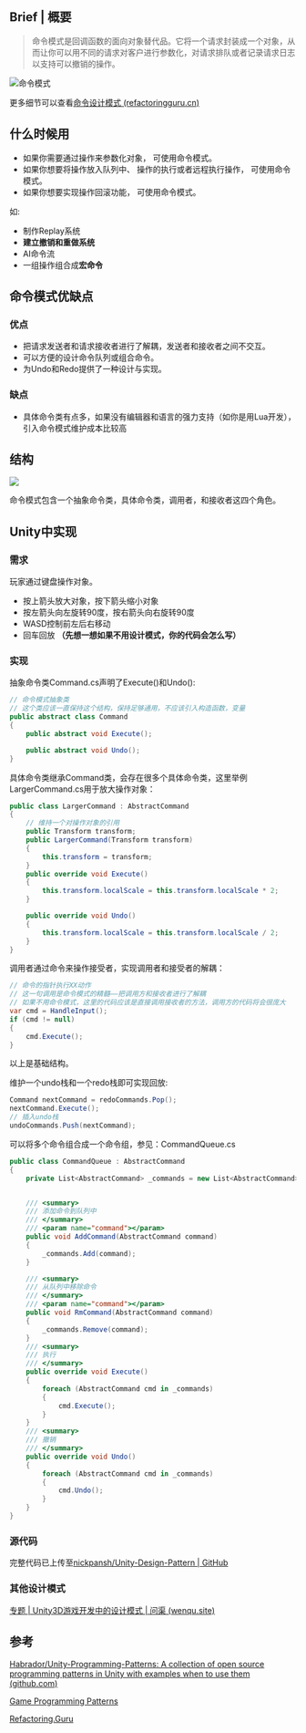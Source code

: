 ## Brief | 概要

> 命令模式是回调函数的面向对象替代品。它将一个请求封装成一个对象，从而让你可以用不同的请求对客户进行参数化，对请求排队或者记录请求日志以支持可以撤销的操作。

![命令模式](./images/design-pattern/命令模式.jpg)



更多细节可以查看[命令设计模式 (refactoringguru.cn)](https://refactoringguru.cn/design-patterns/command)

## 什么时候用

- 如果你需要通过操作来参数化对象， 可使用命令模式。
- 如果你想要将操作放入队列中、 操作的执行或者远程执行操作， 可使用命令模式。
- 如果你想要实现操作回滚功能， 可使用命令模式。

如:
- 制作Replay系统
- **建立撤销和重做系统**
- AI命令流
- 一组操作组合成**宏命令**

## 命令模式优缺点

### 优点

- 把请求发送者和请求接收者进行了解耦，发送者和接收者之间不交互。
- 可以方便的设计命令队列或组合命令。
- 为Undo和Redo提供了一种设计与实现。

### 缺点

- 具体命令类有点多，如果没有编辑器和语言的强力支持（如你是用Lua开发），引入命令模式维护成本比较高

## 结构
![](https://refactoringguru.cn/images/patterns/diagrams/command/structure.png)

命令模式包含一个抽象命令类，具体命令类，调用者，和接收者这四个角色。


## Unity中实现

### 需求

玩家通过键盘操作对象。

- 按上箭头放大对象，按下箭头缩小对象
- 按左箭头向左旋转90度，按右箭头向右旋转90度
- WASD控制前左后右移动
- 回车回放
  **（先想一想如果不用设计模式，你的代码会怎么写）**

### 实现

抽象命令类Command.cs声明了Execute()和Undo():
```c#
// 命令模式抽象类
// 这个类应该一直保持这个结构，保持足够通用，不应该引入构造函数，变量
public abstract class Command
{
    public abstract void Execute();

    public abstract void Undo();
}
```

具体命令类继承Command类，会存在很多个具体命令类，这里举例LargerCommand.cs用于放大操作对象：

```c#
public class LargerCommand : AbstractCommand
{
    // 维持一个对操作对象的引用
    public Transform transform;
    public LargerCommand(Transform transform)
    {
        this.transform = transform;
    }
    public override void Execute()
    {
        this.transform.localScale = this.transform.localScale * 2;
    }

    public override void Undo()
    {
        this.transform.localScale = this.transform.localScale / 2;
    }
}
```

调用者通过命令来操作接受者，实现调用者和接受者的解耦：

```c#
// 命令的指针执行XX动作
// 这一句调用是命令模式的精髓——把调用方和接收者进行了解耦
// 如果不用命令模式，这里的代码应该是直接调用接收者的方法，调用方的代码将会很庞大
var cmd = HandleInput();
if (cmd != null)
{
    cmd.Execute();
}
```

以上是基础结构。

维护一个undo栈和一个redo栈即可实现回放:

```c#
Command nextCommand = redoCommands.Pop();
nextCommand.Execute();
// 插入undo栈
undoCommands.Push(nextCommand);
```

可以将多个命令组合成一个命令组，参见：CommandQueue.cs

```c#
public class CommandQueue : AbstractCommand
{
    private List<AbstractCommand> _commands = new List<AbstractCommand>();


    /// <summary>
    /// 添加命令到队列中
    /// </summary>
    /// <param name="command"></param>
    public void AddCommand(AbstractCommand command)
    {
        _commands.Add(command);
    }

    /// <summary>
    /// 从队列中移除命令
    /// </summary>
    /// <param name="command"></param>
    public void RmCommand(AbstractCommand command)
    {
        _commands.Remove(command);
    }
    /// <summary>
    /// 执行
    /// </summary>
    public override void Execute()
    {
        foreach (AbstractCommand cmd in _commands)
        {
            cmd.Execute();
        }
    }
    /// <summary>
    /// 撤销
    /// </summary>
    public override void Undo()
    {
        foreach (AbstractCommand cmd in _commands)
        {
            cmd.Undo();
        }
    }
}
```



### 源代码

完整代码已上传至[nickpansh/Unity-Design-Pattern | GitHub](https://github.com/nickpansh/Unity-Design-Pattern)



### 其他设计模式

[专题 | Unity3D游戏开发中的设计模式 | 问渠 (wenqu.site)](https://wenqu.site/Unity-Design-Pattern.html)



## 参考

[Habrador/Unity-Programming-Patterns: A collection of open source programming patterns in Unity with examples when to use them (github.com)](https://github.com/Habrador/Unity-Programming-Patterns)

[Game Programming Patterns](http://gameprogrammingpatterns.com/)

[Refactoring.Guru](https://refactoringguru.cn/)